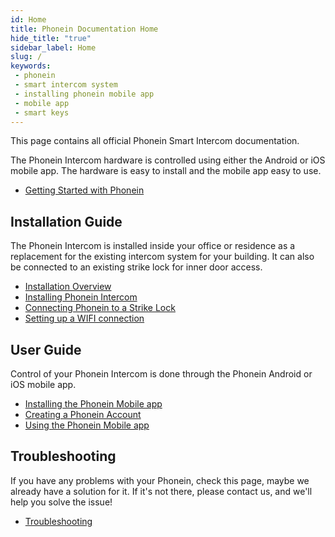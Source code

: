 ```yaml
---
id: Home
title: Phonein Documentation Home
hide_title: "true"
sidebar_label: Home
slug: /
keywords:
 - phonein
 - smart intercom system
 - installing phonein mobile app
 - mobile app
 - smart keys
---
```


This page contains all official Phonein Smart Intercom documentation.

The Phonein Intercom hardware is controlled using either the Android or iOS mobile app. The hardware is easy to install and the mobile app easy to use.

* [Getting Started with Phonein](getting-started)

## Installation Guide

The Phonein Intercom is installed inside your office or residence as a replacement for the existing intercom system for your building. It can also be connected to an existing strike lock for inner door access.

* [Installation Overview](InstallationGuide/overview)
* [Installing Phonein Intercom](InstallationGuide/installing-phonein)
* [Connecting Phonein to a Strike Lock](InstallationGUide/connecting-to-a-strike-lock)
* [Setting up a WIFI connection](InstallationGUide/wifi)

## User Guide

Control of your Phonein Intercom is done through the Phonein Android or iOS mobile app. 

* [Installing the Phonein Mobile app](UserGuide/install-app)
* [Creating a Phonein Account](UserGuide/create-account)
* [Using the Phonein Mobile app](UserGUide/using-app)

## Troubleshooting

If you have any problems with your Phonein, check this page, maybe we already have a solution for it. If it's not there, please contact us, and we'll help you solve the issue!

* [Troubleshooting](troubleshooting)
